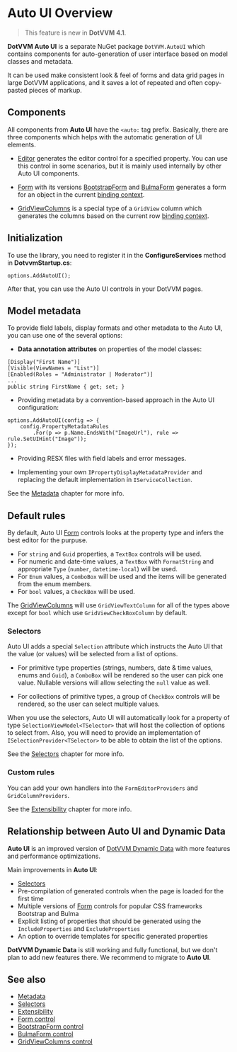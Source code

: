 # Auto UI Overview

> This feature is new in **DotVVM 4.1**.

**DotVVM Auto UI** is a separate NuGet package `DotVVM.AutoUI` which contains components for auto-generation of user interface based on model classes and metadata.

It can be used make consistent look & feel of forms and data grid pages in large DotVVM applications, and it saves a lot of repeated and often copy-pasted pieces of markup.

## Components

All components from **Auto UI** have the `<auto:` tag prefix. Basically, there are three components which helps with the automatic generation of UI elements.

* [Editor](~/controls/builtin-autoui/Editor) generates the editor control for a specified property. You can use this control in some scenarios, but it is mainly used internally by other Auto UI components.

* [Form](~/controls/builtin-autoui/Form) with its versions [BootstrapForm](~/controls/builtin-autoui/BootstrapForm) and [BulmaForm](~/controls/builtin-autoui/BulmaForm) generates a form for an object in the current [binding context](~/pages/concepts/data-binding/binding-context). 

* [GridViewColumns](~/controls/builtin-autoui/GridViewColumns) is a special type of a `GridView` column which generates the columns based on the current row [binding context](~/pages/concepts/data-binding/binding-context). 

## Initialization
To use the library, you need to register it in the **ConfigureServices** method in **DotvvmStartup.cs**:

```CSHARP
options.AddAutoUI();
```
After that, you can use the Auto UI controls in your DotVVM pages.

## Model metadata

To provide field labels, display formats and other metadata to the Auto UI, you can use one of the several options:

* __Data annotation attributes__ on properties of the model classes:

```CSHARP
[Display("First Name")]
[Visible(ViewNames = "List")]
[Enabled(Roles = "Administrator | Moderator")]
...
public string FirstName { get; set; }
```

* Providing metadata by a convention-based approach in the Auto UI configuration:

```CSHARP
options.AddAutoUI(config => {
    config.PropertyMetadataRules
        .For(p => p.Name.EndsWith("ImageUrl"), rule => rule.SetUIHint("Image"));
});
```

* Providing RESX files with field labels and error messages.

* Implementing your own `IPropertyDisplayMetadataProvider` and replacing the default implementation in `IServiceCollection`.

See the [Metadata](./metadata) chapter for more info.

## Default rules

By default, Auto UI [Form](~/controls/builtin-autoui/Form) controls looks at the property type and infers the best editor for the purpuse.

* For `string` and `Guid` properties, a `TextBox` controls will be used.
* For numeric and date-time values, a `TextBox` with `FormatString` and appropriate `Type` (`number`, `datetime-local`) will be used.
* For `Enum` values, a `ComboBox` will be used and the items will be generated from the enum members. 
* For `bool` values, a `CheckBox` will be used.

The [GridViewColumns](~/controls/builtin-autoui/GridViewColumns) will use `GridViewTextColumn` for all of the types above except for `bool` which use `GridViewCheckBoxColumn` by default. 

### Selectors

Auto UI adds a special `Selection` attribute which instructs the Auto UI that the value (or values) will be selected from a list of options.

* For primitive type properties (strings, numbers, date & time values, enums and `Guid`), a `ComboBox` will be rendered so the user can pick one value. Nullable versions will allow selecting the `null` value as well.

* For collections of primitive types, a group of `CheckBox` controls will be rendered, so the user can select multiple values.

When you use the selectors, Auto UI will automatically look for a property of type `SelectionViewModel<TSelector>` that will host the collection of options to select from. Also, you will need to provide an implementation of `ISelectionProvider<TSelector>` to be able to obtain the list of the options.

See the [Selectors](./selectors) chapter for more info.

### Custom rules

You can add your own handlers into the `FormEditorProviders` and `GridColumnProviders`. 

See the [Extensibility](./extensibility) chapter for more info.

## Relationship between Auto UI and Dynamic Data

**Auto UI** is an improved version of [DotVVM Dynamic Data](~/pages/community-add-ons/dotvvm-dynamic-data) with more features and performance optimizations. 

Main improvements in **Auto UI**:

* [Selectors](./selectors)
* Pre-compilation of generated controls when the page is loaded for the first time
* Multiple versions of [Form](~/controls/builtin-autoui/Form) controls for popular CSS frameworks Bootstrap and Bulma
* Explicit listing of properties that should be generated using the `IncludeProperties` and `ExcludeProperties`
* An option to override templates for specific generated properties

**DotVVM Dynamic Data** is still working and fully functional, but we don't plan to add new features there. We recommend to migrate to **Auto UI**.

## See also

* [Metadata](./metadata)
* [Selectors](./selectors)
* [Extensibility](./extensibility)
* [Form control](~/controls/builtin-autoui/Form)
* [BootstrapForm control](~/controls/builtin-autoui/BootstrapForm)
* [BulmaForm control](~/controls/builtin-autoui/BulmaForm)
* [GridViewColumns control](~/controls/builtin-autoui/GridViewColumns)
